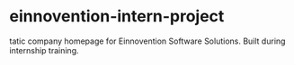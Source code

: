 # einnovention-intern-project
tatic company homepage for Einnovention Software Solutions. Built during internship training.
